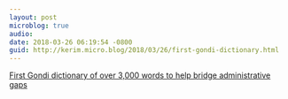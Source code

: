 ```yaml
---
layout: post
microblog: true
audio: 
date: 2018-03-26 06:19:54 -0800
guid: http://kerim.micro.blog/2018/03/26/first-gondi-dictionary.html
---
```

[First Gondi dictionary of over 3,000 words to help bridge administrative gaps](https://www.livemint.com/Politics/CedDmXJQTHYEFHWGUGRRFO/First-Gondi-dictionary-of-over-3000-words-to-help-bridge-ad.html?facet=amp&utm_source=googleamp&utm_medium=referral&utm_campaign=googleamp&__twitter_impression=true)
